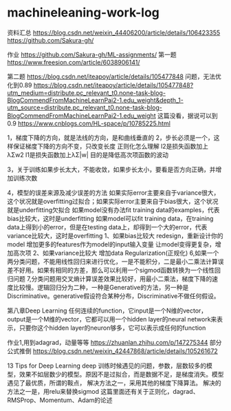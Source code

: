 # machineleaning-work-log
资料汇总
https://blog.csdn.net/weixin_44406200/article/details/106423355
https://github.com/Sakura-gh/

作业
https://github.com/Sakura-gh/ML-assignments/
第一题
https://www.freesion.com/article/6038906141/

第二题
https://blog.csdn.net/iteapoy/article/details/105477848
问题，无法优化到0.89
https://blog.csdn.net/iteapoy/article/details/105477848?utm_medium=distribute.pc_relevant_t0.none-task-blog-BlogCommendFromMachineLearnPai2-1.edu_weight&depth_1-utm_source=distribute.pc_relevant_t0.none-task-blog-BlogCommendFromMachineLearnPai2-1.edu_weight
这篇没看，据说可以到0.9
https://www.cnblogs.com/HL-space/p/10785225.html

1，梯度下降的方向，就是法线的方向，是和曲线垂直的
2，步长必须是一个，这样保证梯度下降的方向不变，只改变长度
正则化怎么理解
l2是损失函数加上λΣw2 
l1是损失函数加上λΣ|w|
目的是降低高次项函数的波动

3，关于训练如果步长太大，不能收敛，如果步长太小，要看是否方向正确，并增加训练次数

4，模型的误差来源及减少误差的方法
如果实际error主要来自于variance很大，这个状况就是overfitting过拟合；如果实际error主要来自于bias很大，这个状况就是underfitting欠拟合
如果model没有办法fit training data的examples，代表bias比较大，这时是underfitting
如果model可以fit training data，在training data上得到小的error，但是在testing data上，却得到一个大的error，代表variance比较大，这时是overfitting
    1、如果bias比较大
    redesign，重新设计你的model
    增加更多的features作为model的input输入变量
    让model变得更复杂，增加高次项
    2、如果variance比较大
    增加data
    Regularization(正规化)
6,如果一个两分类问题，不能用线性回归来进行优化，一是不能积分，二是最小二乘法计算误差不好用。如果有相同的方差，那么可以利用一个sigmod函数转换为一个线性回归问题
7,分类问题用交叉熵计算误差效果比较好，用最小二乘法，梯度下降的速度比较慢。逻辑回归分为二种，一种是Generative的方法，另一种是Discriminative。generative假设符合某种分布，Discriminative不做任何假设。

第八章Deep Learning
任何连续的function，它input是一个N维的vector，output是一个M维的vector，它都可以用一个hidden layer的neural network来表示，只要你这个hidden layer的neuron够多，它可以表示成任何的function

作业1,用到adagrad，动量等等
https://zhuanlan.zhihu.com/p/147275344
部分公式推倒
https://blog.csdn.net/weixin_42447868/article/details/105261672

13 Tips for Deep Learning
deep 训练时候遇见的问题，参数，层数较多的模型，效果不如层数少的模型。原因不是过拟合，而是数据不足，是梯度消失。模型遇见了最优质，所谓的鞍点，
解决方法之一，采用其他的梯度下降算法。
解决的方法之一是，用relu来替换sigmod
这篇里面还有关于正则化，dagrad、RMSProp、Momentum、Adam的论述
